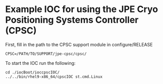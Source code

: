 # Example IOC for using the JPE Cryo Positioning Systems Controller (CPSC)

First, fill in the path to the CPSC support module in configure/RELEASE
```
CPSC=/PATH/TO/SUPPORT/jpe-cpsc/cpsc/
```

To start the IOC run the following:
```
cd ./iocBoot/ioccpscIOC/
../../bin/rhel9-x86_64/cpscIOC st.cmd.Linux
```
